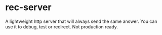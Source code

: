 # rec-server
A lightweight http server that will always send the same answer. You can use it to debug, test or redirect. Not production ready.

